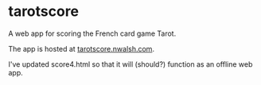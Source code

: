 tarotscore
==========

A web app for scoring the French card game Tarot.

The app is hosted at [tarotscore.nwalsh.com](http://tarotscore.nwalsh.com).

I've updated score4.html so that it will (should?) function as an offline
web app.
